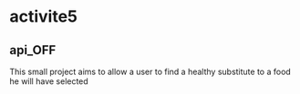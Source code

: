 # activite5
## api_OFF

This small project aims to allow a user to find a healthy substitute to a food he will have selected
